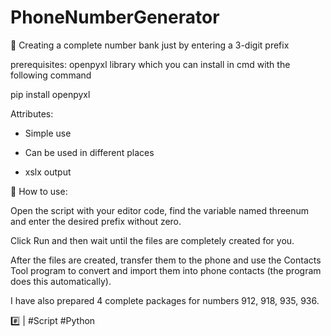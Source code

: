# PhoneNumberGenerator

📎 Creating a complete number bank just by entering a 3-digit prefix

prerequisites:
openpyxl library
which you can install in cmd with the following command

pip install openpyxl

Attributes:

+ Simple use

+ Can be used in different places

+ xslx output

📌 How to use:

Open the script with your editor code, find the variable named threenum and enter the desired prefix without zero.

Click Run and then wait until the files are completely created for you.

After the files are created, transfer them to the phone and use the Contacts Tool program to convert and import them into phone contacts (the program does this automatically).

I have also prepared 4 complete packages for numbers 912, 918, 935, 936.

#️⃣ | #Script #Python
